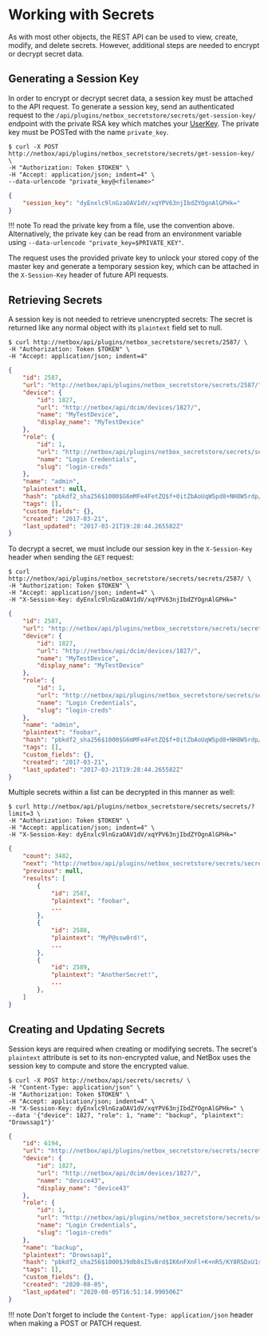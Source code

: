 # Working with Secrets

As with most other objects, the REST API can be used to view, create, modify, and delete secrets. However, additional steps are needed to encrypt or decrypt secret data.

## Generating a Session Key

In order to encrypt or decrypt secret data, a session key must be attached to the API request. To generate a session key, send an authenticated request to the `/api/plugins/netbox_secretstore/secrets/get-session-key/` endpoint with the private RSA key which matches your [UserKey](../core-functionality/secrets.md#user-keys). The private key must be POSTed with the name `private_key`.

```no-highlight
$ curl -X POST http://netbox/api/plugins/netbox_secretstore/secrets/get-session-key/ \
-H "Authorization: Token $TOKEN" \
-H "Accept: application/json; indent=4" \
--data-urlencode "private_key@<filename>"
```

```json
{
    "session_key": "dyEnxlc9lnGzaOAV1dV/xqYPV63njIbdZYOgnAlGPHk="
}
```

!!! note
    To read the private key from a file, use the convention above. Alternatively, the private key can be read from an environment variable using `--data-urlencode "private_key=$PRIVATE_KEY"`.

The request uses the provided private key to unlock your stored copy of the master key and generate a temporary session key, which can be attached in the `X-Session-Key` header of future API requests.

## Retrieving Secrets

A session key is not needed to retrieve unencrypted secrets: The secret is returned like any normal object with its `plaintext` field set to null.

```no-highlight
$ curl http://netbox/api/plugins/netbox_secretstore/secrets/2587/ \
-H "Authorization: Token $TOKEN" \
-H "Accept: application/json; indent=4"
```

```json
{
    "id": 2587,
    "url": "http://netbox/api/plugins/netbox_secretstore/secrets/2587/",
    "device": {
        "id": 1827,
        "url": "http://netbox/api/dcim/devices/1827/",
        "name": "MyTestDevice",
        "display_name": "MyTestDevice"
    },
    "role": {
        "id": 1,
        "url": "http://netbox/api/plugins/netbox_secretstore/secrets/secret-roles/1/",
        "name": "Login Credentials",
        "slug": "login-creds"
    },
    "name": "admin",
    "plaintext": null,
    "hash": "pbkdf2_sha256$1000$G6mMFe4FetZQ$f+0itZbAoUqW5pd8+NH8W5rdp/2QNLIBb+LGdt4OSKA=",
    "tags": [],
    "custom_fields": {},
    "created": "2017-03-21",
    "last_updated": "2017-03-21T19:28:44.265582Z"
}
```

To decrypt a secret, we must include our session key in the `X-Session-Key` header when sending the `GET` request:

```no-highlight
$ curl http://netbox/api/plugins/netbox_secretstore/secrets/secrets/2587/ \
-H "Authorization: Token $TOKEN" \
-H "Accept: application/json; indent=4" \
-H "X-Session-Key: dyEnxlc9lnGzaOAV1dV/xqYPV63njIbdZYOgnAlGPHk="
```

```json
{
    "id": 2587,
    "url": "http://netbox/api/plugins/netbox_secretstore/secrets/secrets/2587/",
    "device": {
        "id": 1827,
        "url": "http://netbox/api/dcim/devices/1827/",
        "name": "MyTestDevice",
        "display_name": "MyTestDevice"
    },
    "role": {
        "id": 1,
        "url": "http://netbox/api/plugins/netbox_secretstore/secrets/secret-roles/1/",
        "name": "Login Credentials",
        "slug": "login-creds"
    },
    "name": "admin",
    "plaintext": "foobar",
    "hash": "pbkdf2_sha256$1000$G6mMFe4FetZQ$f+0itZbAoUqW5pd8+NH8W5rdp/2QNLIBb+LGdt4OSKA=",
    "tags": [],
    "custom_fields": {},
    "created": "2017-03-21",
    "last_updated": "2017-03-21T19:28:44.265582Z"
}
```

Multiple secrets within a list can be decrypted in this manner as well:

```no-highlight
$ curl http://netbox/api/plugins/netbox_secretstore/secrets/secrets/?limit=3 \
-H "Authorization: Token $TOKEN" \
-H "Accept: application/json; indent=4" \
-H "X-Session-Key: dyEnxlc9lnGzaOAV1dV/xqYPV63njIbdZYOgnAlGPHk="
```

```json
{
    "count": 3482,
    "next": "http://netbox/api/plugins/netbox_secretstore/secrets/secrets/?limit=3&offset=3",
    "previous": null,
    "results": [
        {
            "id": 2587,
            "plaintext": "foobar",
            ...
        },
        {
            "id": 2588,
            "plaintext": "MyP@ssw0rd!",
            ...
        },
        {
            "id": 2589,
            "plaintext": "AnotherSecret!",
            ...
        },
    ]
}
```

## Creating and Updating Secrets

Session keys are required when creating or modifying secrets. The secret's `plaintext` attribute is set to its non-encrypted value, and NetBox uses the session key to compute and store the encrypted value.

```no-highlight
$ curl -X POST http://netbox/api/secrets/secrets/ \
-H "Content-Type: application/json" \
-H "Authorization: Token $TOKEN" \
-H "Accept: application/json; indent=4" \
-H "X-Session-Key: dyEnxlc9lnGzaOAV1dV/xqYPV63njIbdZYOgnAlGPHk=" \
--data '{"device": 1827, "role": 1, "name": "backup", "plaintext": "Drowssap1"}'
```

```json
{
    "id": 6194,
    "url": "http://netbox/api/plugins/netbox_secretstore/secrets/secrets/9194/",
    "device": {
        "id": 1827,
        "url": "http://netbox/api/dcim/devices/1827/",
        "name": "device43",
        "display_name": "device43"
    },
    "role": {
        "id": 1,
        "url": "http://netbox/api/plugins/netbox_secretstore/secrets/secret-roles/1/",
        "name": "Login Credentials",
        "slug": "login-creds"
    },
    "name": "backup",
    "plaintext": "Drowssap1",
    "hash": "pbkdf2_sha256$1000$J9db8sI5vBrd$IK6nFXnFl+K+nR5/KY8RSDxU1skYL8G69T5N3jZxM7c=",
    "tags": [],
    "custom_fields": {},
    "created": "2020-08-05",
    "last_updated": "2020-08-05T16:51:14.990506Z"
}
```

!!! note
    Don't forget to include the `Content-Type: application/json` header when making a POST or PATCH request.
